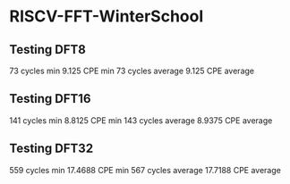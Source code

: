 # RISCV-FFT-WinterSchool

## Testing DFT8
73 cycles min
9.125 CPE min
73 cycles average
9.125 CPE average

## Testing DFT16
141 cycles min
8.8125 CPE min
143 cycles average
8.9375 CPE average

## Testing DFT32
559 cycles min
17.4688 CPE min
567 cycles average
17.7188 CPE average
